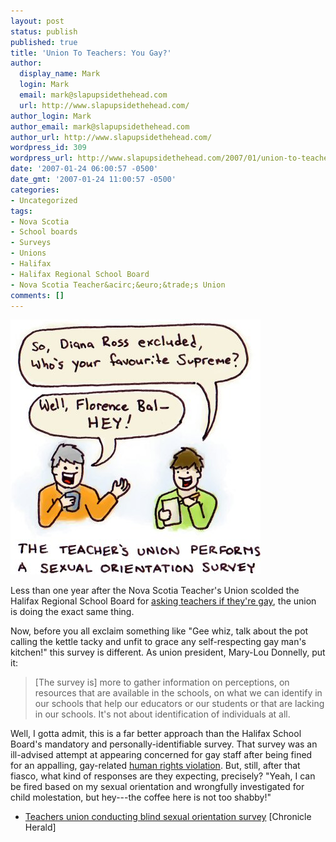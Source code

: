 ```yaml
---
layout: post
status: publish
published: true
title: 'Union To Teachers: You Gay?'
author:
  display_name: Mark
  login: Mark
  email: mark@slapupsidethehead.com
  url: http://www.slapupsidethehead.com/
author_login: Mark
author_email: mark@slapupsidethehead.com
author_url: http://www.slapupsidethehead.com/
wordpress_id: 309
wordpress_url: http://www.slapupsidethehead.com/2007/01/union-to-teachers/
date: '2007-01-24 06:00:57 -0500'
date_gmt: '2007-01-24 11:00:57 -0500'
categories:
- Uncategorized
tags:
- Nova Scotia
- School boards
- Surveys
- Unions
- Halifax
- Halifax Regional School Board
- Nova Scotia Teacher&acirc;&euro;&trade;s Union
comments: []
---
```

![Supreme Survey For Sexual Orientation](/wp-content/media/2007/01/supreme_survey.jpg)

Less than one year after the Nova Scotia Teacher's Union scolded the Halifax Regional School Board for [asking teachers if they're gay](http://www.slapupsidethehead.com/2006/05/halifaxs-teacher-survey/ "A good indication of their abilities, I guess"), the union is doing the exact same thing.

Now, before you all exclaim something like "Gee whiz, talk about the pot calling the kettle tacky and unfit to grace any self-respecting gay man's kitchen!" this survey is different. As union president, Mary-Lou Donnelly, put it:

> [The survey is] more to gather information on perceptions, on resources that are available in the schools, on what we can identify in our schools that help our educators or our students or that are lacking in our schools. It's not about identification of individuals at all.

Well, I gotta admit, this is a far better approach than the Halifax School Board's mandatory and personally-identifiable survey. That survey was an ill-advised attempt at appearing concerned for gay staff after being fined for an appalling, gay-related [human rights violation](http://www.slapupsidethehead.com/2006/05/gym-teacher-washes-hands/ "Holy Crap! Teacher Washes Hands!"). But, still, after that fiasco, what kind of responses are they expecting, precisely? "Yeah, I can be fired based on my sexual orientation and wrongfully investigated for child molestation, but hey---the coffee here is not too shabby!"

- [Teachers union conducting blind sexual orientation survey](http://thechronicleherald.ca/NovaScotia/553155.html) [Chronicle Herald]
